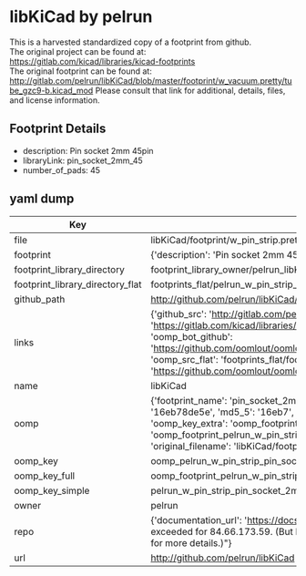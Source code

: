 # libKiCad by pelrun  
This is a harvested standardized copy of a footprint from github.  
The original project can be found at:  
https://gitlab.com/kicad/libraries/kicad-footprints  
The original footprint can be found at:
http://gitlab.com/pelrun/libKiCad/blob/master/footprint/w_vacuum.pretty/tube_gzc9-b.kicad_mod
Please consult that link for additional, details, files, and license information.  
## Footprint Details
* description: Pin socket 2mm 45pin  
* libraryLink: pin_socket_2mm_45  
* number_of_pads: 45  
## yaml dump  
| Key | Value |  
| --- | --- |  
| file | libKiCad/footprint/w_pin_strip.pretty/pin_socket_2mm_45.kicad_mod |  
| footprint | {'description': 'Pin socket 2mm 45pin', 'libraryLink': 'pin_socket_2mm_45', 'number_of_pads': 45} |  
| footprint_library_directory | footprint_library_owner/pelrun_libKiCad |  
| footprint_library_directory_flat | footprints_flat/pelrun_w_pin_strip_pin_socket_2mm_45/working |  
| github_path | http://github.com/pelrun/libKiCad/blob/master/footprint/w_pin_strip.pretty/pin_socket_2mm_45.kicad_mod |  
| links | {'github_src': 'http://gitlab.com/pelrun/libKiCad/blob/master/footprint/w_vacuum.pretty/tube_gzc9-b.kicad_mod', 'github_src_repo': 'https://gitlab.com/kicad/libraries/kicad-footprints', 'oomp_bot': 'footprints/pelrun_w_pin_strip_pin_socket_2mm_45/working', 'oomp_bot_github': 'https://github.com/oomlout/oomlout_oomp_footprint_bot/tree/main/footprints/pelrun_w_pin_strip_pin_socket_2mm_45/working', 'oomp_src_flat': 'footprints_flat/footprints_flat/pelrun_w_pin_strip_pin_socket_2mm_45/working', 'oomp_src_flat_github': 'https://github.com/oomlout/oomlout_oomp_footprint_src/tree/main/footprints_flat/pelrun_w_pin_strip_pin_socket_2mm_45/working'} |  
| name | libKiCad |  
| oomp | {'footprint_name': 'pin_socket_2mm_45', 'library_name': 'w_pin_strip', 'md5': '16eb78de5e40e66c8aed740ce44383d0', 'md5_10': '16eb78de5e', 'md5_5': '16eb7', 'md5_6': '16eb78', 'oomp_key': 'oomp_pelrun_w_pin_strip_pin_socket_2mm_45', 'oomp_key_extra': 'oomp_footprint_pelrun_w_pin_strip_pin_socket_2mm_45', 'oomp_key_full': 'oomp_footprint_pelrun_w_pin_strip_pin_socket_2mm_45_16eb78', 'oomp_key_simple': 'pelrun_w_pin_strip_pin_socket_2mm_45', 'original_filename': 'libKiCad/footprint/w_pin_strip.pretty/pin_socket_2mm_45.kicad_mod', 'owner_name': 'pelrun'} |  
| oomp_key | oomp_pelrun_w_pin_strip_pin_socket_2mm_45 |  
| oomp_key_full | oomp_footprint_pelrun_w_pin_strip_pin_socket_2mm_45 |  
| oomp_key_simple | pelrun_w_pin_strip_pin_socket_2mm_45 |  
| owner | pelrun |  
| repo | {'documentation_url': 'https://docs.github.com/rest/overview/resources-in-the-rest-api#rate-limiting', 'message': "API rate limit exceeded for 84.66.173.59. (But here's the good news: Authenticated requests get a higher rate limit. Check out the documentation for more details.)"} |  
| url | http://github.com/pelrun/libKiCad |  

